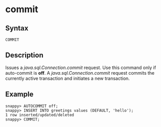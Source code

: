 # commit

## Syntax

```pre
COMMIT
```

<a id="description"></a>
## Description

Issues a *java.sql.Connection.commit* request. Use this command only if auto-commit is **off**. A *java.sql.Connection.commit* request commits the currently active transaction and initiates a new transaction.

## Example

``` pre
snappy> AUTOCOMMIT off;
snappy> INSERT INTO greetings values (DEFAULT, 'hello');
1 row inserted/updated/deleted
snappy> COMMIT;
```
